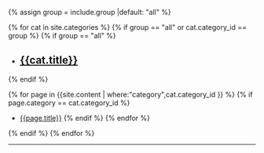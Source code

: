 
<div class="ref-index" markdown="1">

{% assign group = include.group |default: "all" %}


{% for cat in site.categories %}
{% if group == "all" or cat.category_id == group %}
{% if group == "all" %}
- ## [{{cat.title}}]({{cat.url}})
{% endif %}

{% for page in {{site.content | where:"category",cat.category_id }} %}
{% if page.category == cat.category_id %}
  - [{{page.title}}]({{page.url}})
{% endif %}
{% endfor %}

{% endif %}
{% endfor %}

</div>

<hr />

